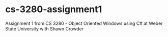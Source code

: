 # cs-3280-assignment1
Assignment 1 from CS 3280 - Object Oriented Windows using C# at Weber State University with Shawn Crowder
